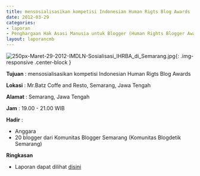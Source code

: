 ```yaml
---
title: mensosialisasikan kompetisi Indonesian Human Rigts Blog Awards
date: 2012-03-29
categories:
- laporan
- Penghargaan Hak Asasi Manusia untuk Blogger (Human Rights Blogger Award)
layout: laporancmb
---
```



![250px-Maret-29-2012-IMDLN-Sosialisasi_IHRBA_di_Semarang.jpg](/uploads/250px-Maret-29-2012-IMDLN-Sosialisasi_IHRBA_di_Semarang.jpg){: .img-responsive .center-block }


**Tujuan** : mensosialisasikan kompetisi Indonesian Human Rigts Blog Awards

**Lokasi** : Mr.Batz Coffe and Resto, Semarang, Jawa Tengah 

**Alamat** : Semarang, Jawa Tengah 

**Jam** : 19.00 - 21.00 WIB 

**Hadir** :
* Anggara
* 20 blogger dari Komunitas Blogger Semarang (Komunitas Blogdetik Semarang)

**Ringkasan** 
* Laporan dapat dilihat [disini](http://www.hamblogger.org/kopdardadakan-imdln-dan-dotsemarang-berbagi-pengetahuan-tentang-ham/)
